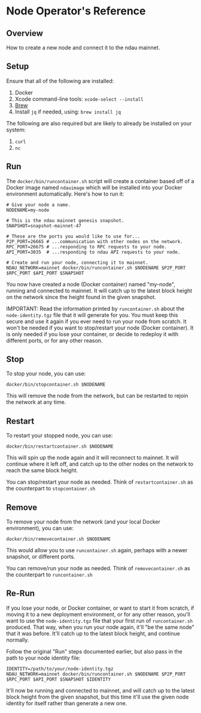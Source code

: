 # Node Operator's Reference

## Overview

How to create a new node and connect it to the ndau mainnet.

## Setup

Ensure that all of the following are installed:

1. Docker
1. Xcode command-line tools: `xcode-select --install`
1. [Brew](https://brew.sh/)
1. Install `jq` if needed, using: `brew install jq`

The following are also required but are likely to already be installed on your system:

1. `curl`
1. `nc`

## Run

The `docker/bin/runcontainer.sh` script will create a container based off of a Docker image named `ndauimage` which will be installed into your Docker environment automatically.  Here's how to run it:

```
# Give your node a name.
NODENAME=my-node

# This is the ndau mainnet genesis snapshot.
SNAPSHOT=snapshot-mainnet-47

# These are the ports you would like to use for...
P2P_PORT=26665 # ...communication with other nodes on the network.
RPC_PORT=26675 # ...responding to RPC requests to your node.
API_PORT=3035  # ...responding to ndau API requests to your node.

# Create and run your node, connecting it to mainnet.
NDAU_NETWORK=mainnet docker/bin/runcontainer.sh $NODENAME $P2P_PORT $RPC_PORT $API_PORT $SNAPSHOT
```

You now have created a node (Docker container) named "my-node", running and connected to mainnet.  It will catch up to the latest block height on the network since the height found in the given snapshot.

IMPORTANT: Read the information printed by `runcontainer.sh` about the `node-identity.tgz` file that it will generate for you.  You must keep this secure and use it again if you ever need to run your node from scratch.  It won't be needed if you want to stop/restart your node (Docker container).  It is only needed if you lose your container, or decide to redeploy it with different ports, or for any other reason.

## Stop

To stop your node, you can use:

```
docker/bin/stopcontainer.sh $NODENAME
```

This will remove the node from the network, but can be restarted to rejoin the network at any time.

## Restart

To restart your stopped node, you can use:

```
docker/bin/restartcontainer.sh $NODENAME
```

This will spin up the node again and it will reconnect to mainnet.  It will continue where it left off, and catch up to the other nodes on the network to reach the same block height.

You can stop/restart your node as needed.  Think of `restartcontainer.sh` as the counterpart to `stopcontainer.sh`

## Remove

To remove your node from the network (and your local Docker environment), you can use:

```
docker/bin/removecontainer.sh $NODENAME
```

This would allow you to use `runcontainer.sh` again, perhaps with a newer snapshot, or different ports.

You can remove/run your node as needed.  Think of `removecontainer.sh` as the counterpart to `runcontainer.sh`

## Re-Run

If you lose your node, or Docker container, or want to start it from scratch, if moving it to a new deployment environment, or for any other reason, you'll want to use the `node-identity.tgz` file that your first run of `runcontainer.sh` produced.  That way, when you run your node again, it'll "be the same node" that it was before.  It'll catch up to the latest block height, and continue normally.

Follow the original "Run" steps documented earlier, but also pass in the path to your node identity file:

```
IDENTITY=/path/to/your/node-identity.tgz
NDAU_NETWORK=mainnet docker/bin/runcontainer.sh $NODENAME $P2P_PORT $RPC_PORT $API_PORT $SNAPSHOT $IDENTITY
```

It'll now be running and connected to mainnet, and will catch up to the latest block height from the given snapshot, but this time it'll use the given node identity for itself rather than generate a new one.
